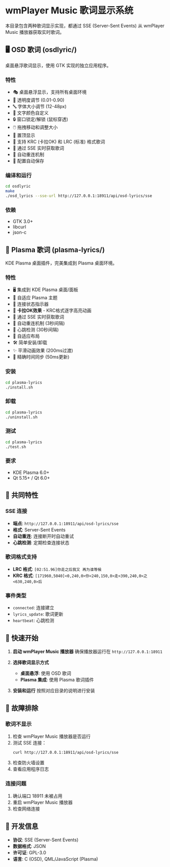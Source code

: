 # wmPlayer Music 歌词显示系统

本目录包含两种歌词显示实现，都通过 SSE (Server-Sent Events) 从 wmPlayer Music 播放器获取实时歌词。

## 🖥️ OSD 歌词 (osdlyric/)
桌面悬浮歌词显示，使用 GTK 实现的独立应用程序。

### 特性
- 🎭 桌面悬浮显示，支持所有桌面环境
- 🎨 透明度调节 (0.01-0.90)
- 🔤 字体大小调节 (12-48px)
- 🌈 文字颜色自定义
- 🔒 窗口锁定/解锁 (鼠标穿透)
- 🖱️ 拖拽移动和调整大小
- 📌 置顶显示
- 🎤 支持 KRC (卡拉OK) 和 LRC (标准) 格式歌词
- 📡 通过 SSE 实时获取歌词
- 🔄 自动重连机制
- 💾 配置自动保存

### 编译和运行
```bash
cd osdlyric
make
./osd_lyrics --sse-url http://127.0.0.1:18911/api/osd-lyrics/sse
```

### 依赖
- GTK 3.0+
- libcurl
- json-c

## 🎨 Plasma 歌词 (plasma-lyrics/)
KDE Plasma 桌面插件，完美集成到 Plasma 桌面环境。

### 特性
- 🖥️ 集成到 KDE Plasma 桌面/面板
- 🎨 自适应 Plasma 主题
- 📡 连接状态指示器
- 🎤 **卡拉OK效果** - KRC格式逐字高亮动画
- 📡 通过 SSE 实时获取歌词
- 🔄 自动重连机制 (3秒间隔)
- 💓 心跳检测 (30秒间隔)
- 📱 自适应布局
- 🛠️ 简单安装/卸载
- ✨ 平滑动画效果 (200ms过渡)
- 🎯 精确时间同步 (50ms更新)

### 安装
```bash
cd plasma-lyrics
./install.sh
```

### 卸载
```bash
cd plasma-lyrics
./uninstall.sh
```

### 测试
```bash
cd plasma-lyrics
./test.sh
```

### 要求
- KDE Plasma 6.0+
- Qt 5.15+ / Qt 6.0+

## 🔗 共同特性

### SSE 连接
- **端点**: `http://127.0.0.1:18911/api/osd-lyrics/sse`
- **格式**: Server-Sent Events
- **自动重连**: 连接断开时自动重试
- **心跳检测**: 定期检查连接状态

### 歌词格式支持
- **LRC 格式**: `[02:51.96]你走之后我又 再为谁等候`
- **KRC 格式**: `[171960,5040]<0,240,0>你<240,150,0>走<390,240,0>之<630,240,0>后`

### 事件类型
- `connected`: 连接建立
- `lyrics_update`: 歌词更新
- `heartbeat`: 心跳检测

## 🚀 快速开始

1. **启动 wmPlayer Music 播放器**
   确保播放器运行在 `http://127.0.0.1:18911`

2. **选择歌词显示方式**
   - **桌面悬浮**: 使用 OSD 歌词
   - **Plasma 集成**: 使用 Plasma 歌词插件

3. **安装和运行**
   按照对应目录的说明进行安装

## 🔧 故障排除

### 歌词不显示
1. 检查 wmPlayer Music 播放器是否运行
2. 测试 SSE 连接：
   ```bash
   curl http://127.0.0.1:18911/api/osd-lyrics/sse
   ```
3. 检查防火墙设置
4. 查看应用程序日志

### 连接问题
1. 确认端口 18911 未被占用
2. 重启 wmPlayer Music 播放器
3. 检查网络连接

## 📝 开发信息

- **协议**: SSE (Server-Sent Events)
- **数据格式**: JSON
- **许可证**: GPL-3.0
- **语言**: C (OSD), QML/JavaScript (Plasma)
